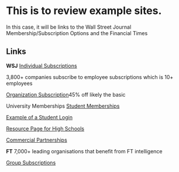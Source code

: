 # This is to review example sites.
In this case, it will be links to the Wall Street Journal Membership/Subscription Options and the Financial Times

## Links
**WSJ**
[Individual Subscriptions](https://store.wsj.com/shop)

3,800+ companies subscribe to employee subscriptions which is 10+ employees

[Organization Subscription](https://corporate.wsj.com/)45% off likely the basic 

University Memberships
[Student Memberships](https://store.wsj.com/shop/us/us/wsjstudentns/?inttrackingCode=aaqu264b&icid=WSJ_ON_ALL_ACQ_NA&n2IKsaD9=n2IKsaD9&Pg9aWOPT=Pg9aWOPT&Cp5dKJWb=Cp5dKJWb&APCc9OU1=APCc9OU1)

[Example of a Student Login](https://partner.wsj.com/p/1110800011/register?mod=wsj_upenn4)

[Resource Page for High Schools](https://highschool.wsj.com/resources/)

[Commercial Partnerships](https://commercialpartnerships.wsj.com/?mod=CP_PRT_BRD_FTR)

**FT**
7,000+ leading organisations that benefit from FT intelligence

[Group Subscriptions](https://professional.ft.com/en-gb/services/professional-subscriptions/pricing-and-plans/)

